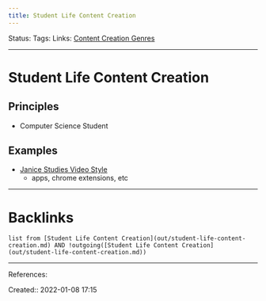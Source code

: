 ```yaml
---
title: Student Life Content Creation
---
```

Status: 
Tags: 
Links: [Content Creation Genres](out/content-creation-genres.md)
___
# Student Life Content Creation
## Principles
- Computer Science Student
## Examples
- [Janice Studies Video Style](out/janice-studies-video-style.md)
	- apps, chrome extensions, etc
___
# Backlinks
```dataview
list from [Student Life Content Creation](out/student-life-content-creation.md) AND !outgoing([Student Life Content Creation](out/student-life-content-creation.md))
```
___
References:

Created:: 2022-01-08 17:15
